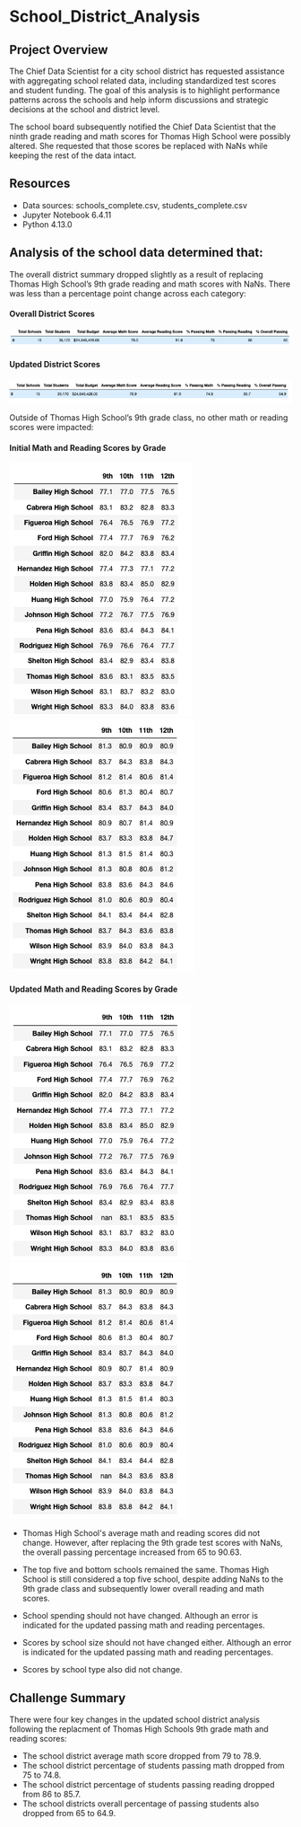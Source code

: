 # School_District_Analysis

## Project Overview
The Chief Data Scientist for a city school district has requested assistance with aggregating school related data, including standardized test scores and student funding. The goal of this analysis is to highlight performance patterns across the schools and help inform discussions and strategic decisions at the school and district level. 

The school board subsequently notified the Chief Data Scientist that the ninth grade reading and math scores for Thomas High School were possibly altered. She requested that those scores be replaced with NaNs while keeping the rest of the data intact.

## Resources
- Data sources: schools_complete.csv, students_complete.csv 
- Jupyter Notebook 6.4.11
- Python 4.13.0 

## Analysis of the school data determined that:
The overall district summary dropped slightly as a result of replacing Thomas High School’s 9th grade reading and math scores with NaNs. There was less than a percentage point change across each category:

#### Overall District Scores
![](https://github.com/AB3478/School_District_Analysis/blob/main/Images/Original/Overall1.png)

#### Updated District Scores
![](https://github.com/AB3478/School_District_Analysis/blob/main/Images/THS_9th/Overall2.png)

Outside of Thomas High School’s 9th grade class, no other math or reading scores were impacted:

#### Initial Math and Reading Scores by Grade
![](https://github.com/AB3478/School_District_Analysis/blob/main/Images/Original/Math_by_Grade1.png)
![](https://github.com/AB3478/School_District_Analysis/blob/main/Images/Original/Reading_by_Grade1.png)

#### Updated Math and Reading Scores by Grade
![](https://github.com/AB3478/School_District_Analysis/blob/main/Images/THS_9th/Math_by_Grade2.png)
![](https://github.com/AB3478/School_District_Analysis/blob/main/Images/THS_9th/Reading_by_Grade2.png)

- Thomas High School's average math and reading scores did not change. However, after replacing the 9th grade test scores with NaNs, the overall passing percentage increased from 65 to 90.63.

- The top five and bottom schools remained the same. Thomas High School is still considered a top five school, despite adding NaNs to the 9th grade class and subsequently lower overall reading and math scores.

- School spending should not have changed. Although an error is indicated for the updated passing math and reading percentages. 

- Scores by school size should not have changed either. Although an error is indicated for the updated passing math and reading percentages.

- Scores by school type also did not change.

## Challenge Summary
There were four key changes in the updated school district analysis following the replacment of Thomas High Schools 9th grade math and reading scores:
  
  - The school district average math score dropped from 79 to 78.9.
  - The school district percentage of students passing math dropped from 75 to 74.8.
  - The school district percentage of students passing reading dropped from 86 to 85.7.
  - The school districts overall percentage of passing students also dropped from 65 to 64.9.


